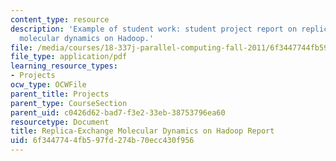 ```yaml
---
content_type: resource
description: 'Example of student work: student project report on replica-exchange
  molecular dynamics on Hadoop.'
file: /media/courses/18-337j-parallel-computing-fall-2011/6f3447744fb597fd274b70ecc430f956_MIT18_337JF11_Hadoop_rpt.pdf
file_type: application/pdf
learning_resource_types:
- Projects
ocw_type: OCWFile
parent_title: Projects
parent_type: CourseSection
parent_uid: c0426d62-bad7-f3e2-33eb-38753796ea60
resourcetype: Document
title: Replica-Exchange Molecular Dynamics on Hadoop Report
uid: 6f344774-4fb5-97fd-274b-70ecc430f956
---
```


